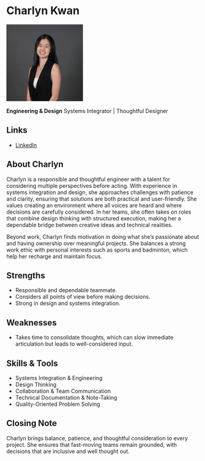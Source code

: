 # Charlyn Kwan

<img src="./charlyn_kwan.jpg" alt="Charlyn Kwan Profile" width="200"/>

**Engineering & Design**
Systems Integrator | Thoughtful Designer

## Links

* [LinkedIn](#https://www.linkedin.com/in/charlyn-kwan-20651a233/)

## About Charlyn

Charlyn is a responsible and thoughtful engineer with a talent for considering multiple perspectives before acting. With experience in systems integration and design, she approaches challenges with patience and clarity, ensuring that solutions are both practical and user-friendly. She values creating an environment where all voices are heard and where decisions are carefully considered. In her teams, she often takes on roles that combine design thinking with structured execution, making her a dependable bridge between creative ideas and technical realities.

Beyond work, Charlyn finds motivation in doing what she’s passionate about and having ownership over meaningful projects. She balances a strong work ethic with personal interests such as sports and badminton, which help her recharge and maintain focus.

## Strengths

* Responsible and dependable teammate.
* Considers all points of view before making decisions.
* Strong in design and systems integration.

## Weaknesses

* Takes time to consolidate thoughts, which can slow immediate articulation but leads to well-considered input.

## Skills & Tools

* Systems Integration & Engineering
* Design Thinking
* Collaboration & Team Communication
* Technical Documentation & Note-Taking
* Quality-Oriented Problem Solving

## Closing Note

Charlyn brings balance, patience, and thoughtful consideration to every project. She ensures that fast-moving teams remain grounded, with decisions that are inclusive and well thought out.
